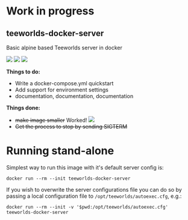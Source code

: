 # Work in progress
## teeworlds-docker-server
Basic alpine based Teeworlds server in docker

[<img src="https://img.shields.io/docker/cloud/build/caroga/teeworlds-docker-server.svg?style=for-the-badge">](https://hub.docker.com/r/caroga/teeworlds-docker-server)
[<img src="https://img.shields.io/docker/pulls/caroga/teeworlds-docker-server.svg?style=for-the-badge">](https://hub.docker.com/r/caroga/teeworlds-docker-server)
[<img src="https://img.shields.io/microbadger/layers/caroga/teeworlds-docker-server.svg?style=for-the-badge">](https://hub.docker.com/r/caroga/teeworlds-docker-server)


**Things to do:**
- Write a docker-compose.yml quickstart 
- Add support for environment settings
- documentation, documentation, documentation

**Things done:**
- ~~make image smaller~~ Worked! [![](https://images.microbadger.com/badges/image/caroga/teeworlds-docker-server.svg)](https://microbadger.com/images/caroga/teeworlds-docker-server)
- ~~Get the process to stop by sending SIGTERM~~

# Running stand-alone
Simplest way to run this image with it's default server config is:

`docker run --rm --init teeworlds-docker-server`

If you wish to overwrite the server configurations file you can do so by passing a local configuration file to `/opt/teeworlds/autoexec.cfg`, e.g.:

`docker run --rm --init -v '$pwd:/opt/teeworlds/autoexec.cfg' teeworlds-docker-server`
